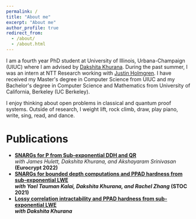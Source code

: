 ```yaml
---
permalink: /
title: "About me"
excerpt: "About me"
author_profile: true
redirect_from:
  - /about/
  - /about.html
---
```


I am a fourth year PhD student at University of Illinois, Urbana-Champaign (UIUC) where I am advised by [Dakshita Khurana](https://www.dakshitakhurana.com/). During the past summer, I was an intern at NTT Research working with [Justin Holmgren](https://justinholmgren.com/). I have received my Master's degree in Computer Science from UIUC and my Bachelor's degree in Computer Science and Mathematics from University of California, Berkeley (UC Berkeley).

<!-- I am a fourth year PhD student at University of Illinois, Urbana-Champaign (UIUC) where I am advised by <a href="https://www.dakshitakhurana.com/" style="color: SlateBlue; text-decoration: underline;">Dakshita Khurana</a>. During the past summer, I was an intern at NTT Research working with <a href="https://justinholmgren.com/" style="color: SlateBlue; text-decoration: underline;">Justin Holmgren</a>. Additionally, I have received my Master's degree in Computer Science from UIUC and my Bachelor's degree in Computer Science and Mathematics from University of California, Berkeley (UC Berkeley). -->

I enjoy thinking about open problems in classical and quantum proof systems. Outside of research, I weight lift, rock climb, draw, play piano, write, sing, read, and dance.

# Publications
- <b>[SNARGs for P from Sub-exponential DDH and QR](https://eprint.iacr.org/2022/353)</b>  
_with James Hulett, Dakshita Khurana, and Akshayaram Srinivasan_ <b>(Eurocrypt 2022)</b>
- <b>[SNARGs for bounded depth computations and PPAD hardness from sub-exponential LWE](https://eprint.iacr.org/2020/980)  
_with Yael Tauman Kalai, Dakshita Khurana, and Rachel Zhang_ <b>(STOC 2021)</b>
- <b>[Lossy correlation intractability and PPAD hardness from sub-exponential LWE](https://eprint.iacr.org/2020/911)</b>  
_with Dakshita Khurana_

<!-- - <a href="https://eprint.iacr.org/2022/353" style="color: SlateBlue;"><b>SNARGs for P from Sub-exponential DDH and QR</b></a>  
_with James Hulett, Dakshita Khurana, and Akshayaram Srinivasan_ <b>(Eurocrypt 2022)</b>
- <a href="https://eprint.iacr.org/2020/980" style="color: SlateBlue;"><b>SNARGs for bounded depth computations and PPAD hardness from sub-exponential LWE</b></a>  
_with Yael Tauman Kalai, Dakshita Khurana, and Rachel Zhang_ <b>(STOC 2021)</b>
- <a href="https://eprint.iacr.org/2020/911" style="color: SlateBlue;"><b>Lossy correlation intractability and PPAD hardness from sub-exponential LWE</b></a>  
_with Dakshita Khurana_ -->

<!-- This is the front page of a website that is powered by the [academicpages template](https://github.com/academicpages/academicpages.github.io) and hosted on GitHub pages. [GitHub pages](https://pages.github.com) is a free service in which websites are built and hosted from code and data stored in a GitHub repository, automatically updating when a new commit is made to the respository. This template was forked from the [Minimal Mistakes Jekyll Theme](https://mmistakes.github.io/minimal-mistakes/) created by Michael Rose, and then extended to support the kinds of content that academics have: publications, talks, teaching, a portfolio, blog posts, and a dynamically-generated CV. You can fork [this repository](https://github.com/academicpages/academicpages.github.io) right now, modify the configuration and markdown files, add your own PDFs and other content, and have your own site for free, with no ads! An older version of this template powers my own personal website at [stuartgeiger.com](http://stuartgeiger.com), which uses [this Github repository](https://github.com/staeiou/staeiou.github.io).

A data-driven personal website
======
Like many other Jekyll-based GitHub Pages templates, academicpages makes you separate the website's content from its form. The content & metadata of your website are in structured markdown files, while various other files constitute the theme, specifying how to transform that content & metadata into HTML pages. You keep these various markdown (.md), YAML (.yml), HTML, and CSS files in a public GitHub repository. Each time you commit and push an update to the repository, the [GitHub pages](https://pages.github.com/) service creates static HTML pages based on these files, which are hosted on GitHub's servers free of charge.

Many of the features of dynamic content management systems (like Wordpress) can be achieved in this fashion, using a fraction of the computational resources and with far less vulnerability to hacking and DDoSing. You can also modify the theme to your heart's content without touching the content of your site. If you get to a point where you've broken something in Jekyll/HTML/CSS beyond repair, your markdown files describing your talks, publications, etc. are safe. You can rollback the changes or even delete the repository and start over -- just be sure to save the markdown files! Finally, you can also write scripts that process the structured data on the site, such as [this one](https://github.com/academicpages/academicpages.github.io/blob/master/talkmap.ipynb) that analyzes metadata in pages about talks to display [a map of every location you've given a talk](https://academicpages.github.io/talkmap.html).

Getting started
======
1. Register a GitHub account if you don't have one and confirm your e-mail (required!)
1. Fork [this repository](https://github.com/academicpages/academicpages.github.io) by clicking the "fork" button in the top right.
1. Go to the repository's settings (rightmost item in the tabs that start with "Code", should be below "Unwatch"). Rename the repository "[your GitHub username].github.io", which will also be your website's URL.
1. Set site-wide configuration and create content & metadata (see below -- also see [this set of diffs](http://archive.is/3TPas) showing what files were changed to set up [an example site](https://getorg-testacct.github.io) for a user with the username "getorg-testacct")
1. Upload any files (like PDFs, .zip files, etc.) to the files/ directory. They will appear at https://[your GitHub username].github.io/files/example.pdf.  
1. Check status by going to the repository settings, in the "GitHub pages" section

Site-wide configuration
------
The main configuration file for the site is in the base directory in [_config.yml](https://github.com/academicpages/academicpages.github.io/blob/master/_config.yml), which defines the content in the sidebars and other site-wide features. You will need to replace the default variables with ones about yourself and your site's github repository. The configuration file for the top menu is in [_data/navigation.yml](https://github.com/academicpages/academicpages.github.io/blob/master/_data/navigation.yml). For example, if you don't have a portfolio or blog posts, you can remove those items from that navigation.yml file to remove them from the header.

Create content & metadata
------
For site content, there is one markdown file for each type of content, which are stored in directories like _publications, _talks, _posts, _teaching, or _pages. For example, each talk is a markdown file in the [_talks directory](https://github.com/academicpages/academicpages.github.io/tree/master/_talks). At the top of each markdown file is structured data in YAML about the talk, which the theme will parse to do lots of cool stuff. The same structured data about a talk is used to generate the list of talks on the [Talks page](https://academicpages.github.io/talks), each [individual page](https://academicpages.github.io/talks/2012-03-01-talk-1) for specific talks, the talks section for the [CV page](https://academicpages.github.io/cv), and the [map of places you've given a talk](https://academicpages.github.io/talkmap.html) (if you run this [python file](https://github.com/academicpages/academicpages.github.io/blob/master/talkmap.py) or [Jupyter notebook](https://github.com/academicpages/academicpages.github.io/blob/master/talkmap.ipynb), which creates the HTML for the map based on the contents of the _talks directory).

**Markdown generator**

I have also created [a set of Jupyter notebooks](https://github.com/academicpages/academicpages.github.io/tree/master/markdown_generator
) that converts a CSV containing structured data about talks or presentations into individual markdown files that will be properly formatted for the academicpages template. The sample CSVs in that directory are the ones I used to create my own personal website at stuartgeiger.com. My usual workflow is that I keep a spreadsheet of my publications and talks, then run the code in these notebooks to generate the markdown files, then commit and push them to the GitHub repository.

How to edit your site's GitHub repository
------
Many people use a git client to create files on their local computer and then push them to GitHub's servers. If you are not familiar with git, you can directly edit these configuration and markdown files directly in the github.com interface. Navigate to a file (like [this one](https://github.com/academicpages/academicpages.github.io/blob/master/_talks/2012-03-01-talk-1.md) and click the pencil icon in the top right of the content preview (to the right of the "Raw | Blame | History" buttons). You can delete a file by clicking the trashcan icon to the right of the pencil icon. You can also create new files or upload files by navigating to a directory and clicking the "Create new file" or "Upload files" buttons.

Example: editing a markdown file for a talk
![Editing a markdown file for a talk](/images/editing-talk.png)

For more info
------
More info about configuring academicpages can be found in [the guide](https://academicpages.github.io/markdown/). The [guides for the Minimal Mistakes theme](https://mmistakes.github.io/minimal-mistakes/docs/configuration/) (which this theme was forked from) might also be helpful. -->

